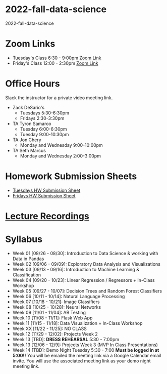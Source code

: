 # 2022-fall-data-science
2022-fall-data-science

# Zoom Links
* Tuesday's Class 6:30 - 9:00pm [Zoom Link](
 https://us02web.zoom.us/j/89617243397?pwd=eUU0L2JWSVdzRU1qa3p3bVp6UFF4dz09)
* Friday's Class 12:00 - 2:30pm [Zoom Link](https://us02web.zoom.us/j/84582584674?pwd=NzB3aWkwNVlkdEZUUWhSK1lxcCtoZz09)

# Office Hours
Slack the instructor for a private video meeting link.
* Zack DeSario's 
	* Tuesdays 5:30-6:30pm
	* Fridays 2:30-3:30pm
* TA Tyron Samaroo
	* Tuesday 6:00-6:30pm
	* Tuesday 9:00-10:30pm
* TA Jon Chery
	* Monday and Wednesday 9:00-10:00pm
* TA Seth Marcus
	* Monday and Wednesday 2:00-3:00pm


# Homework Submission Sheets
* [Tuesdays HW Submission Sheet](https://docs.google.com/spreadsheets/d/1yI_pBTrMJlkdwTMEb3NpZvgGEvV3PEY0ioVjRFr4ZAw/edit?usp=sharing)
* [Fridays HW Submission Sheet](https://docs.google.com/spreadsheets/d/1Aqc558z5er5SgwdxHY98u1I1iRB2HThhqNZ_QWwwb5k/edit#gid=0)


# [Lecture Recordings](https://docs.google.com/document/d/1nZvvOw1MoLBC4cTHzaKR-B_LQM8uY8Ywpt_FY9ZXWyE/edit?usp=sharing)


# Syllabus 
-   Week 01 [08/26 - 08/30]: Introduction to Data Science & working with Data in Pandas
-   Week 02 [09/06 - 09/09]: Exploratory Data Analysis and Visualizations
-   Week 03 [09/13 - 09/16]: Introduction to Machine Learning & Classification
-   Week 04 [09/20 - 10/23]: Linear Regression / Regressors + In-Class Workshop 
-   Week 05 [09/27 - 10/07]: Decision Trees and Random Forest Classifiers
-   Week 06 [10/11 - 10/14]: Natural Language Processing
-   Week 07 [10/18 - 10/21]: Image Classifiers
-   Week 08 [10/25 - 10/28]: Neural Networks
-   Week 09 [11/01 - 11/04]: AB Testing
-   Week 10 [11/08 - 11/11]: Flask Web App
-   Week 11 [11/15 - 11/18]: Data Visualization + In-Class Workshop
-   Week XX [11/22 - 11/25]: NO CLASS
-   Week 12 [11/29 - 12/02]: Projects Week 2
-   Week 13 [TBD]:  **DRESS REHEARSAL**  5:30 - 7:00pm
-   Week 13 [12/06 - 12/9]: Projects Week 3 (MVP In Class Presentations)
-   Week 14 [TBD]: Demo Night Tuesday 5:30 - 7:00  **Must be logged in at 5:00!!**  You will be emailed the meeting link via a Google Calendar email invite. You will use the associated meeting link as your demo night meeting link.
